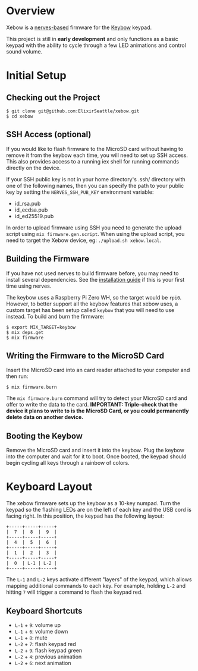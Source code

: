 # Overview

Xebow is a [nerves-based](https://nerves-project.org/) firmware for the
[Keybow](https://shop.pimoroni.com/products/keybow?variant=21246333190227)
keypad.

This project is still in **early development** and only functions as a basic
keypad with the ability to cycle through a few LED animations and control sound
volume.

# Initial Setup

## Checking out the Project

    $ git clone git@github.com:ElixirSeattle/xebow.git
    $ cd xebow

## SSH Access (optional)

If you would like to flash firmware to the MicroSD card without having to remove
it from the keybow each time, you will need to set up SSH access. This also
provides access to a running iex shell for running commands directly on the
device.

If your SSH public key is not in your home directory's .ssh/ directory with one
of the following names, then you can specify the path to your public key by
setting the `NERVES_SSH_PUB_KEY` environment variable:

- id_rsa.pub
- id_ecdsa.pub
- id_ed25519.pub

In order to upload firmware using SSH you need to generate the upload script using
`mix firmware.gen.script`. When using the upload script, you need to target the
Xebow device, eg: `./upload.sh xebow.local`.

## Building the Firmware

If you have not used nerves to build firmware before, you may need to install
several dependencies. See the [installation
guide](https://hexdocs.pm/nerves/installation.html) if this is your first time
using nerves.

The keybow uses a Raspberry Pi Zero WH, so the target would be `rpi0`. However,
to better support all the keybow features that xebow uses, a custom target has
been setup called `keybow` that you will need to use instead. To build and burn
the firmware:

    $ export MIX_TARGET=keybow
    $ mix deps.get
    $ mix firmware

## Writing the Firmware to the MicroSD Card

Insert the MicroSD card into an card reader attached to your computer and then
run:

    $ mix firmware.burn

The `mix firmware.burn` command will try to detect your MicroSD card and offer
to write the data to the card. **IMPORTANT: Triple-check that the device it
plans to write to is the MicroSD Card, or you could permanently delete data on
another device.**

## Booting the Keybow

Remove the MicroSD card and insert it into the keybow. Plug the keybow into the
computer and wait for it to boot. Once booted, the keypad should begin cycling
all keys through a rainbow of colors.

# Keyboard Layout

The xebow firmware sets up the keybow as a 10-key numpad. Turn the keypad so the
flashing LEDs are on the left of each key and the USB cord is facing right. In
this position, the keypad has the following layout:

```
+-----+-----+-----+
|  7  |  8  |  9  |
+-----+-----+-----+
|  4  |  5  |  6  |
+-----+-----+-----+
|  1  |  2  |  3  |
+-----+-----+-----+
|  0  | L-1 | L-2 |
+-----+-----+-----+
```

The `L-1` and `L-2` keys activate different "layers" of the keypad, which allows
mapping additional commands to each key. For example, holding `L-2` and hitting
`7` will trigger a command to flash the keypad red.

## Keyboard Shortcuts

- `L-1` + `9`: volume up
- `L-1` + `6`: volume down
- `L-1` + `8`: mute
- `L-2` + `7`: flash keypad red
- `L-2` + `9`: flash keypad green
- `L-2` + `4`: previous animation
- `L-2` + `6`: next animation
